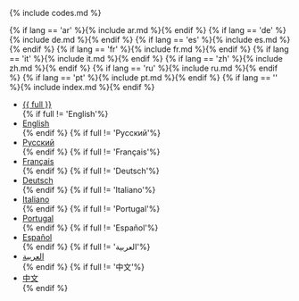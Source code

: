 {% include codes.md %}

{% if lang == 'ar' %}{% include ar.md %}{% endif %}
{% if lang == 'de' %}{% include de.md %}{% endif %}
{% if lang == 'es' %}{% include es.md %}{% endif %}
{% if lang == 'fr' %}{% include fr.md %}{% endif %}
{% if lang == 'it' %}{% include it.md %}{% endif %}
{% if lang == 'zh' %}{% include zh.md %}{% endif %}
{% if lang == 'ru' %}{% include ru.md %}{% endif %}
{% if lang == 'pt' %}{% include pt.md %}{% endif %}
{% if lang == '' %}{% include index.md %}{% endif %}

<ul class="languagepicker roundborders large">
	<a href="#"><li>{{ full }}</li></a>
{% if full != 'English'%}<a href="index"><li>English</li></a>{% endif %}
{% if full != 'Русский'%}<a href="ru"><li>Русский</li></a>{% endif %}
{% if full != 'Français'%}<a href="fr"><li>Français</li></a>{% endif %}
{% if full != 'Deutsch'%}<a href="de"><li>Deutsch</li></a>{% endif %}
{% if full != 'Italiano'%}<a href="it"><li>Italiano</li></a>{% endif %}
{% if full != 'Portugal'%}<a href="pt"><li>Portugal</li></a>{% endif %}
{% if full != 'Español'%}<a href="es"><li>Español</li></a>{% endif %}
{% if full != 'العربية'%}<a href="ar"><li>العربية</li></a>{% endif %}
{% if full != '中文'%}<a href="zh"><li>中文</li></a>{% endif %}
</ul>
<p></p>
